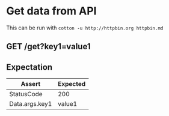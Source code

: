# Get data from API 

This can be run with `cotton -u http://httpbin.org httpbin.md`

## GET /get?key1=value1

## Expectation

| Assert | Expected |
| - | - |
| StatusCode | 200 |
| Data.args.key1 | value1 |



